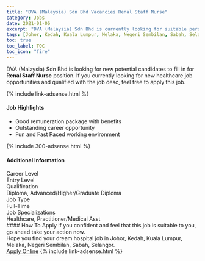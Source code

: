 ```yaml
---
title: "DVA (Malaysia) Sdn Bhd Vacancies Renal Staff Nurse" 
category: Jobs 
date: 2021-01-06 
excerpt: "DVA (Malaysia) Sdn Bhd is currently looking for suitable person to fill in the Renal Staff Nurse which positioned at Johor, Kedah, Kuala Lumpur, Melaka, Negeri Sembilan, Sabah, Selangor" 
tags: [Johor, Kedah, Kuala Lumpur, Melaka, Negeri Sembilan, Sabah, Selangor] 
toc: true 
toc_label: TOC 
toc_icon: "fire" 
--- 
```


<p>DVA (Malaysia) Sdn Bhd is looking for new potential candidates to fill in for <b>Renal Staff Nurse</b> position. If you currently looking for new healthcare job opportunities and qualified with the job desc, feel free to apply this job.
</p>{% include link-adsense.html %} 
<div><div><h4>Job Highlights</h4></div><div><ul><li><div><div><div><div></div></div></div><div><span>Good remuneration package with benefits</span></div></div></li><li><div><div><div><div></div></div></div><div><span>Outstanding career opportunity</span></div></div></li><li><div><div><div><div></div></div></div><div><span>Fun and Fast Paced working environment</span></div></div></li></ul></div></div> 
{% include 300-adsense.html %} 
<div><div><h4>Additional Information</h4></div><div><div><div><div><div><div><div><span>Career Level</span></div><div><span>Entry Level</span></div></div></div></div><div><div><div><div><span>Qualification</span></div><div><span>Diploma, Advanced/Higher/Graduate Diploma</span></div></div></div></div><div><div><div><div><span>Job Type</span></div><div><span>Full-Time</span></div></div></div></div><div><div><div><div><span>Job Specializations</span></div><div><span>Healthcare, Practitioner/Medical Asst</span></div></div></div></div></div></div></div></div> 
#### How To Apply 
If you confident and feel that this job is suitable to you, go ahead take your action now. <br/> 
Hope you find your dream hospital job in Johor, Kedah, Kuala Lumpur, Melaka, Negeri Sembilan, Sabah, Selangor. <br/> 
<a href="https://www.jobstreet.com.my/en/job/renal-staff-nurse-4456928?jobId=jobstreet-my-job-4456928&sectionRank=3&token=0~2ed4de36-65ef-499a-963c-6573040e4ef9&fr=SRP%20View%20In%20New%20Ta" class="btn btn--warning" target="_blank" rel="nofollow noopenner">Apply Online</a> 
{% include link-adsense.html %} 